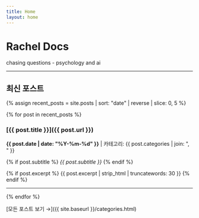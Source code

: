 ```yaml
---
title: Home
layout: home
---
```


# Rachel Docs

chasing questions - psychology and ai

---

## 최신 포스트

{% assign recent_posts = site.posts | sort: "date" | reverse | slice: 0, 5 %}

{% for post in recent_posts %}
### [{{ post.title }}]({{ post.url }})
**{{ post.date | date: "%Y-%m-%d" }}** | 카테고리: {{ post.categories | join: ", " }}

{% if post.subtitle %}
*{{ post.subtitle }}*
{% endif %}

{% if post.excerpt %}
{{ post.excerpt | strip_html | truncatewords: 30 }}
{% endif %}

---
{% endfor %}

[모든 포스트 보기 →]({{ site.baseurl }}/categories.html)
